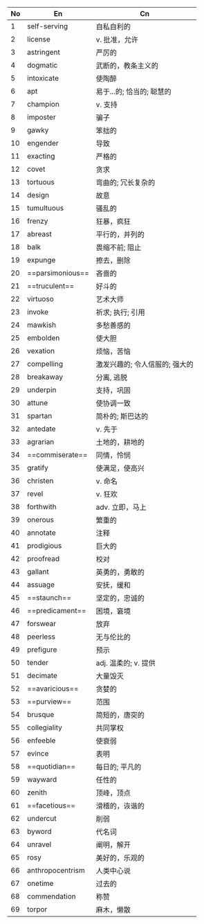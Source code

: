 
| No  | En               | Cn                |
| --- | ---------------- | ----------------- |
| 1   | self-serving     | 自私自利的             |
| 2   | license          | v. 批准，允许          |
| 3   | astringent       | 严厉的               |
| 4   | dogmatic         | 武断的，教条主义的         |
| 5   | intoxicate       | 使陶醉               |
| 6   | apt              | 易于...的; 恰当的; 聪慧的  |
| 7   | champion         | v. 支持             |
| 8   | imposter         | 骗子                |
| 9   | gawky            | 笨拙的               |
| 10  | engender         | 导致                |
| 11  | exacting         | 严格的               |
| 12  | covet            | 贪求                |
| 13  | tortuous         | 弯曲的; 冗长复杂的        |
| 14  | design           | 故意                |
| 15  | tumultuous       | 骚乱的               |
| 16  | frenzy           | 狂暴，疯狂             |
| 17  | abreast          | 平行的，并列的           |
| 18  | balk             | 畏缩不前; 阻止          |
| 19  | expunge          | 擦去，删除             |
| 20  | ==parsimonious== | 吝啬的               |
| 21  | ==truculent==    | 好斗的               |
| 22  | virtuoso         | 艺术大师              |
| 23  | invoke           | 祈求; 执行; 引用        |
| 24  | mawkish          | 多愁善感的             |
| 25  | embolden         | 使大胆               |
| 26  | vexation         | 烦恼，苦恼             |
| 27  | compelling       | 激发兴趣的; 令人信服的; 强大的 |
| 28  | breakaway        | 分离, 逃脱            |
| 29  | underpin         | 支持，巩固             |
| 30  | attune           | 使协调一致             |
| 31  | spartan          | 简朴的; 斯巴达的         |
| 32  | antedate         | v. 先于             |
| 33  | agrarian         | 土地的，耕地的           |
| 34  | ==commiserate==  | 同情，怜悯             |
| 35  | gratify          | 使满足，使高兴           |
| 36  | christen         | v. 命名             |
| 37  | revel            | v. 狂欢             |
| 38  | forthwith        | adv. 立即，马上        |
| 39  | onerous          | 繁重的               |
| 40  | annotate         | 注释                |
| 41  | prodigious       | 巨大的               |
| 42  | proofread        | 校对                |
| 43  | gallant          | 英勇的，勇敢的           |
| 44  | assuage          | 安抚，缓和             |
| 45  | ==staunch==      | 坚定的，忠诚的           |
| 46  | ==predicament==  | 困境，窘境             |
| 47  | forswear         | 放弃                |
| 48  | peerless         | 无与伦比的             |
| 49  | prefigure        | 预示                |
| 50  | tender           | adj. 温柔的; v. 提供   |
| 51  | decimate         | 大量毁灭              |
| 52  | ==avaricious==   | 贪婪的               |
| 53  | ==purview==      | 范围                |
| 54  | brusque          | 简短的，唐突的           |
| 55  | collegiality     | 共同掌权              |
| 56  | enfeeble         | 使衰弱               |
| 57  | evince           | 表明                |
| 58  | ==quotidian==    | 每日的; 平凡的          |
| 59  | wayward          | 任性的               |
| 60  | zenith           | 顶峰，顶点             |
| 61  | ==facetious==    | 滑稽的，诙谐的           |
| 62  | undercut         | 削弱                |
| 63  | byword           | 代名词               |
| 64  | unravel          | 阐明，解开             |
| 65  | rosy             | 美好的，乐观的           |
| 66  | anthropocentrism | 人类中心说             |
| 67  | onetime          | 过去的               |
| 68  | commendation     | 称赞                |
| 69  | torpor           | 麻木，懒散             |

